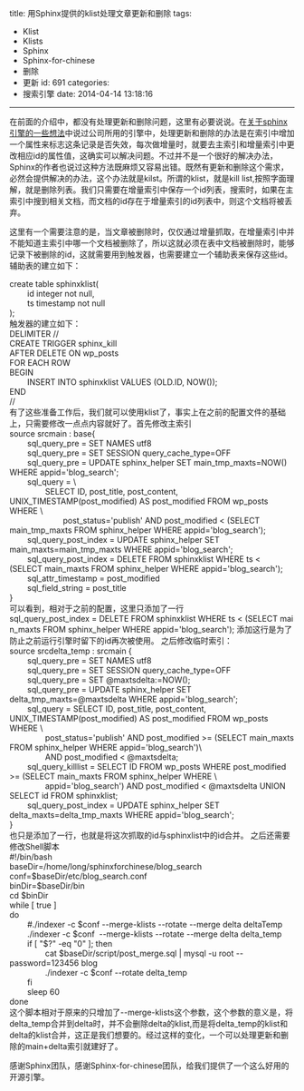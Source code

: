 title: 用Sphinx提供的klist处理文章更新和删除
tags:
  - Klist
  - Klists
  - Sphinx
  - Sphinx-for-chinese
  - 删除
  - 更新
id: 691
categories:
  - 搜索引擎
date: 2014-04-14 13:18:16
---

在前面的介绍中，都没有处理更新和删除问题，这里有必要说说。在[关于sphinx引擎的一些想法](http://program.dengshilong.org/2014/04/11/关于sphinx引擎的一些想法/)中说过公司所用的引擎中，处理更新和删除的办法是在索引中增加一个属性来标志这条记录是否失效，每次做增量时，就要去主索引和增量索引中更改相应id的属性值，这确实可以解决问题。不过并不是一个很好的解决办法，Sphinx的作者也说过这种方法既麻烦又容易出错。既然有更新和删除这个需求，必然会提供解决的办法，这个办法就是kilst。所谓的klist，就是kill list,按照字面理解，就是删除列表。我们只需要在增量索引中保存一个id列表，搜索时，如果在主索引中搜到相关文档，而文档的id存在于增量索引的id列表中，则这个文档将被丢弃。

这里有一个需要注意的是，当文章被删除时，仅仅通过增量抓取，在增量索引中并不能知道主索引中哪一个文档被删除了，所以这就必须在表中文档被删除时，能够记录下被删除的id，这就需要用到触发器，也需要建立一个辅助表来保存这些id。辅助表的建立如下：
<div>create table sphinxklist(</div>
<div>        id integer not null,</div>
<div>        ts timestamp not null</div>
<div>);</div>
触发器的建立如下：
<div>DELIMITER //</div>
<div>CREATE TRIGGER sphinx_kill</div>
<div>AFTER DELETE ON wp_posts</div>
<div>FOR EACH ROW</div>
<div>BEGIN</div>
<div>        INSERT INTO sphinxklist VALUES (OLD.ID, NOW());</div>
<div>END</div>
<div>//</div>
有了这些准备工作后，我们就可以使用klist了，事实上在之前的配置文件的基础上，只需要修改一点点内容就好了。首先修改主索引
<div>source srcmain : base{</div>
<div>        sql_query_pre = SET NAMES utf8</div>
<div>        sql_query_pre = SET SESSION query_cache_type=OFF</div>
<div>        sql_query_pre = UPDATE sphinx_helper SET main_tmp_maxts=NOW() WHERE appid='blog_search';</div>
<div>        sql_query = \</div>
<div>                SELECT ID, post_title, post_content, UNIX_TIMESTAMP(post_modified) AS post_modified FROM wp_posts WHERE \</div>
<div>                        post_status='publish' AND post_modified < (SELECT main_tmp_maxts FROM sphinx_helper WHERE appid='blog_search');</div>
<div>        sql_query_post_index = UPDATE sphinx_helper SET main_maxts=main_tmp_maxts WHERE appid='blog_search';</div>
<div>        sql_query_post_index = DELETE FROM sphinxklist WHERE ts < (SELECT main_maxts FROM sphinx_helper WHERE appid='blog_search');</div>
<div>        sql_attr_timestamp = post_modified</div>
<div>        sql_field_string = post_title</div>
<div>}</div>
可以看到，相对于之前的配置，这里只添加了一行
sql_query_post_index = DELETE FROM sphinxklist WHERE ts < (SELECT main_maxts FROM sphinx_helper WHERE appid='blog_search');
添加这行是为了防止之前运行引擎时留下的id再次被使用。
之后修改临时索引：
<div>source srcdelta_temp : srcmain {</div>
<div>        sql_query_pre = SET NAMES utf8</div>
<div>        sql_query_pre = SET SESSION query_cache_type=OFF</div>
<div>        sql_query_pre = SET @maxtsdelta:=NOW();</div>
<div>        sql_query_pre = UPDATE sphinx_helper SET delta_tmp_maxts=@maxtsdelta WHERE appid='blog_search';</div>
<div>        sql_query = SELECT ID, post_title, post_content, UNIX_TIMESTAMP(post_modified) AS post_modified FROM wp_posts WHERE \</div>
<div>                post_status='publish' AND post_modified >= (SELECT main_maxts FROM sphinx_helper WHERE appid='blog_search')\</div>
<div>                AND post_modified < @maxtsdelta;</div>
<div>        sql_query_killlist = SELECT ID FROM wp_posts WHERE post_modified >= (SELECT main_maxts FROM sphinx_helper WHERE \</div>
<div>                appid='blog_search') AND post_modified < @maxtsdelta UNION SELECT id FROM sphinxklist;</div>
<div>        sql_query_post_index = UPDATE sphinx_helper SET delta_maxts=delta_tmp_maxts WHERE appid='blog_search';</div>
<div>}</div>
也只是添加了一行，也就是将这次抓取的id与sphinxlist中的id合并。
之后还需要修改Shell脚本
<div>#!/bin/bash</div>
<div>baseDir=/home/long/sphinxforchinese/blog_search</div>
<div>conf=$baseDir/etc/blog_search.conf</div>
<div>binDir=$baseDir/bin</div>
<div>cd $binDir</div>
<div>while [ true ]</div>
<div>do</div>
<div>        #./indexer -c $conf --merge-klists --rotate --merge delta deltaTemp</div>
<div>        ./indexer -c $conf  --merge-klists --rotate --merge delta delta_temp</div>
<div>        if [ "$?" -eq "0" ]; then</div>
<div>                cat $baseDir/script/post_merge.sql | mysql -u root --password=123456 blog</div>
<div>                ./indexer -c $conf --rotate delta_temp</div>
<div>        fi</div>
<div>        sleep 60</div>
<div>done</div>
这个脚本相对于原来的只增加了--merge-klists这个参数，这个参数的意义是，将delta_temp合并到delta时，并不会删除delta的klist,而是将delta_temp的klist和delta的klist合并，这正是我们想要的。经过这样的变化，一个可以处理更新和删除的main+delta索引就建好了。

感谢Sphinx团队，感谢Sphinx-for-chinese团队，给我们提供了一个这么好用的开源引擎。